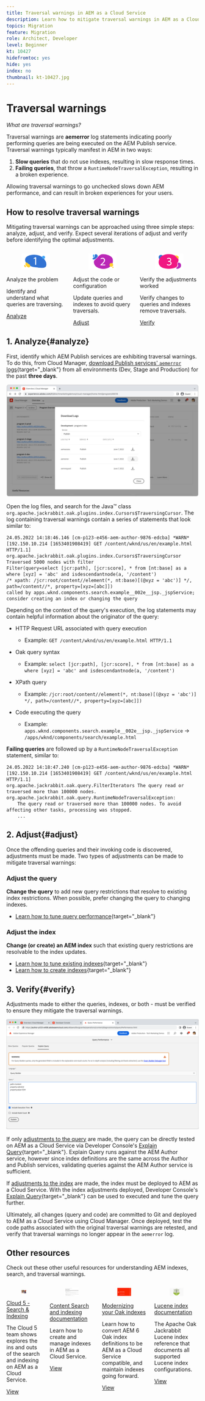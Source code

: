 ```yaml
---
title: Traversal warnings in AEM as a Cloud Service
description: Learn how to mitigate traversal warnings in AEM as a Cloud Service.
topics: Migration
feature: Migration
role: Architect, Developer
level: Beginner
kt: 10427
hidefromtoc: yes
hide: yes
index: no
thumbnail: kt-10427.jpg
---
```


# Traversal warnings

_What are traversal warnings?_

Traversal warnings are __aemerror__ log statements indicating poorly performing queries are being executed on the AEM Publish service. Traversal warnings typically manifest in AEM in two ways:

1. __Slow queries__ that do not use indexes, resulting in slow response times.
1. __Failing queries__, that throw a `RuntimeNodeTraversalException`, resulting in a broken experience.

Allowing traversal warnings to go unchecked slows down AEM performance, and can result in broken experiences for your users.

## How to resolve traversal warnings

Mitigating traversal warnings can be approached using three simple steps: analyze, adjust, and verify. Expect several iterations of adjust and verify before identifying the optimal adjustments.

<div class="columns is-multiline">

<!-- Analyze -->
<div class="column is-half-tablet is-half-desktop is-one-third-widescreen" aria-label="Analyze" tabindex="0">
   <div class="x-card">
       <div class="card-image">
           <figure class="image is-16by9">
               <a href="#analyze" title="Analyze" tabindex="-1">
                   <img class="is-bordered-r-small" src="./assets/traversals/1-analyze.png" alt="Analyze">
               </a>
           </figure>
       </div>
       <div class="card-content is-padded-small">
           <div class="content">
                <p class="headline is-size-5 has-text-weight-bold">Analyze the problem</p>
               <p class="is-size-6">Identify and understand what queries are traversing.</p>
               <a href="#analyze" class="spectrum-Button spectrum-Button--outline spectrum-Button--primary spectrum-Button--sizeM">
                   <span class="spectrum-Button-label has-no-wrap has-text-weight-bold">Analyze</span>
               </a>
           </div>
       </div>
   </div>
</div>

<!-- Adjust -->
<div class="column is-half-tablet is-half-desktop is-one-third-widescreen" aria-label="Adjust" tabindex="0">
   <div class="x-card">
       <div class="card-image">
           <figure class="image is-16by9">
               <a href="#adjust" title="Adjust" tabindex="-1">
                   <img class="is-bordered-r-small" src="./assets/traversals/2-adjust.png" alt="Adjust">
               </a>
           </figure>
       </div>
       <div class="card-content is-padded-small">
           <div class="content">
                <p class="headline is-size-5 has-text-weight-bold">Adjust the code or configuration</p>
               <p class="is-size-6">Update queries and indexes to avoid query traversals.</p>
               <a href="#adjust" class="spectrum-Button spectrum-Button--outline spectrum-Button--primary spectrum-Button--sizeM">
                   <span class="spectrum-Button-label has-no-wrap has-text-weight-bold">Adjust</span>
               </a>
           </div>
       </div>
   </div>
</div>

<!-- Verify -->
<div class="column is-half-tablet is-half-desktop is-one-third-widescreen" aria-label="Verify" tabindex="0">
   <div class="x-card">
       <div class="card-image">
           <figure class="image is-16by9">
               <a href="#verify" title="Verify" tabindex="-1">
                   <img class="is-bordered-r-small" src="./assets/traversals/3-verify.png" alt="Verify">
               </a>
           </figure>
       </div>
       <div class="card-content is-padded-small">
           <div class="content">
                <p class="headline is-size-5 has-text-weight-bold">Verify the adjustments worked</p>                       
               <p class="is-size-6">Verify changes to queries and indexes remove traversals.</p>
               <a href="#verify" class="spectrum-Button spectrum-Button--outline spectrum-Button--primary spectrum-Button--sizeM">
                   <span class="spectrum-Button-label has-no-wrap has-text-weight-bold">Verify</span>
               </a>
           </div>
       </div>
   </div>
</div>

</div>

## 1. Analyze{#analyze}

First, identify which AEM Publish services are exhibiting traversal warnings. To do this, from Cloud Manager, [download Publish services' `aemerror` logs](https://experienceleague.adobe.com/docs/experience-manager-learn/cloud-service/debugging/debugging-aem-as-a-cloud-service/logs.html#cloud-manager){target="_blank"} from all environments (Dev, Stage and Production) for the past __three days__.

![Download AEM as a Cloud Service logs](./assets/traversals/download-logs.jpg)

Open the log files, and search for the Java™ class `org.apache.jackrabbit.oak.plugins.index.Cursors$TraversingCursor`. The log containing traversal warnings contain a series of statements that look similar to:

```log
24.05.2022 14:18:46.146 [cm-p123-e456-aem-author-9876-edcba] *WARN* [192.150.10.214 [1653401908419] GET /content/wknd/us/en/example.html HTTP/1.1] 
org.apache.jackrabbit.oak.plugins.index.Cursors$TraversingCursor Traversed 5000 nodes with filter 
Filter(query=select [jcr:path], [jcr:score], * from [nt:base] as a where [xyz] = 'abc' and isdescendantnode(a, '/content') 
/* xpath: /jcr:root/content//element(*, nt:base)[(@xyz = 'abc')] */, path=/content//*, property=[xyz=[abc]]) 
called by apps.wknd.components.search.example__002e__jsp._jspService; 
consider creating an index or changing the query
```

Depending on the context of the query's execution, the log statements may contain helpful information about the originator of the query:

+ HTTP Request URL associated with query execution
    
  + Example: `GET /content/wknd/us/en/example.html HTTP/1.1`

+ Oak query syntax
    
  +  Example: `select [jcr:path], [jcr:score], * from [nt:base] as a where [xyz] = 'abc' and isdescendantnode(a, '/content')`

+ XPath query
    
  + Example: `/jcr:root/content//element(*, nt:base)[(@xyz = 'abc')] */, path=/content//*, property=[xyz=[abc]])`

+ Code executing the query
    
  + Example:  `apps.wknd.components.search.example__002e__jsp._jspService` &#8594; `/apps/wknd/components/search/example.html`

__Failing queries__ are followed up by a `RuntimeNodeTraversalException` statement, similar to:

```log
24.05.2022 14:18:47.240 [cm-p123-e456-aem-author-9876-edcba] *WARN* [192.150.10.214 [1653401908419] GET /content/wknd/us/en/example.html HTTP/1.1] 
org.apache.jackrabbit.oak.query.FilterIterators The query read or traversed more than 100000 nodes.
org.apache.jackrabbit.oak.query.RuntimeNodeTraversalException: 
    The query read or traversed more than 100000 nodes. To avoid affecting other tasks, processing was stopped.
    ...
```    

## 2. Adjust{#adjust}

Once the offending queries and their invoking code is discovered, adjustments must be made. Two types of adjustments can be made to mitigate traversal warnings:

### Adjust the query

__Change the query__ to add new query restrictions that resolve to existing index restrictions. When possible, prefer changing the query to changing indexes.

+ [Learn how to tune query performance](https://experienceleague.adobe.com/docs/experience-manager-65/developing/bestpractices/troubleshooting-slow-queries.html#query-performance-tuning){target="_blank"}

### Adjust the index

__Change (or create) an AEM index__ such that existing query restrictions are resolvable to the index updates. 

+ [Learn how to tune existing indexes](https://experienceleague.adobe.com/docs/experience-manager-65/developing/bestpractices/troubleshooting-slow-queries.html#query-performance-tuning){target="_blank"}
+ [Learn how to create indexes](https://experienceleague.adobe.com/docs/experience-manager-65/developing/bestpractices/troubleshooting-slow-queries.html#create-a-new-index){target="_blank"}

## 3. Verify{#verify}

Adjustments made to either the queries, indexes, or both - must be verified to ensure they mitigate the traversal warnings.

![Explain query](./assets/traversals/verify.gif)

If only [adjustments to the query](#adjust-the-query) are made, the query can be directly tested on AEM as a Cloud Service via Developer Console's [Explain Query](https://experienceleague.adobe.com/docs/experience-manager-learn/cloud-service/debugging/debugging-aem-as-a-cloud-service/developer-console.html#queries){target="_blank"}. Explain Query runs against the AEM Author service, however since index definitions are the same across the Author and Publish services, validating queries against the AEM Author service is sufficient.

If [adjustments to the index](#adjust-the-index) are made, the index must be deployed to AEM as a Cloud Service. With the index adjustments deployed, Developer Console's [Explain Query](https://experienceleague.adobe.com/docs/experience-manager-learn/cloud-service/debugging/debugging-aem-as-a-cloud-service/developer-console.html#queries){target="_blank"} can be used to executed and tune the query further.

Ultimately, all changes (query and code) are committed to Git and deployed to AEM as a Cloud Service using Cloud Manager. Once deployed, test the code paths associated with the original traversal warnings are retested, and verify that traversal warnings no longer appear in the `aemerror` log.

## Other resources

Check out these other useful resources for understanding AEM indexes, search, and traversal warnings.

<div class="columns is-multiline">

<!-- Cloud 5 - Search &amp; Indexing -->
<div class="column is-half-tablet is-half-desktop is-one-third-widescreen" aria-label="Cloud 5 - Search &amp; Indexing" tabindex="0">
   <div class="card">
       <div class="card-image">
           <figure class="image is-16by9">
               <a href="https://experienceleague.adobe.com/docs/experience-manager-learn/cloud-service/cloud-5/cloud5-aem-search-and-indexing.html" title="Cloud 5 - Search &amp; Indexing" tabindex="-1"><img class="is-bordered-r-small" src="../../../cloud-5/imgs/009-thumb.png" alt="Cloud 5 - Search &amp; Indexing"></a>
           </figure>
       </div>
       <div class="card-content is-padded-small">
           <div class="content">
               <p class="headline is-size-6 has-text-weight-bold"><a href="https://experienceleague.adobe.com/docs/experience-manager-learn/cloud-service/cloud-5/cloud5-aem-search-and-indexing.html" title="Cloud 5 - Search &amp; Indexing">Cloud 5 - Search &amp; Indexing</a></p>
               <p class="is-size-6">The Cloud 5 team shows explores the ins and outs of the search and indexing on AEM as a Cloud Service.</p>
               <a href="https://experienceleague.adobe.com/docs/experience-manager-learn/cloud-service/cloud-5/cloud5-aem-search-and-indexing.html" class="spectrum-Button spectrum-Button--outline spectrum-Button--primary spectrum-Button--sizeM">
                   <span class="spectrum-Button-label has-no-wrap has-text-weight-bold">View</span>
               </a>
           </div>
       </div>
   </div>
</div>

<!-- Content Search and Indexing -->
<div class="column is-half-tablet is-half-desktop is-one-third-widescreen" aria-label="Content Search and Indexing
" tabindex="0">
   <div class="card">
       <div class="card-image">
           <figure class="image is-16by9">
               <a href="https://experienceleague.adobe.com/docs/experience-manager-cloud-service/content/operations/indexing.html" title="Content Search and Indexing" tabindex="-1">
                   <img class="is-bordered-r-small" src="./assets/traversals/resources--docs.png" alt="Content Search and Indexing">
               </a>
           </figure>
       </div>
       <div class="card-content is-padded-small">
           <div class="content">
               <p class="headline is-size-6 has-text-weight-bold"><a href="https://experienceleague.adobe.com/docs/experience-manager-cloud-service/content/operations/indexing.html" title="Content Search and Indexing">Content Search and indexing documentation</a></p>
               <p class="is-size-6">Learn how to create and manage indexes in AEM as a Cloud Service.</p>
               <a href="https://experienceleague.adobe.com/docs/experience-manager-cloud-service/content/operations/indexing.html" class="spectrum-Button spectrum-Button--outline spectrum-Button--primary spectrum-Button--sizeM">
                   <span class="spectrum-Button-label has-no-wrap has-text-weight-bold">View</span>
               </a>
           </div>
       </div>
   </div>
</div>

<!-- Modernizing your Oak indexes -->
<div class="column is-half-tablet is-half-desktop is-one-third-widescreen" aria-label="Modernizing your Oak indexes" tabindex="0">
   <div class="card">
       <div class="card-image">
           <figure class="image is-16by9">
               <a href="https://experienceleague.adobe.com/docs/experience-manager-learn/cloud-service/migration/moving-to-aem-as-a-cloud-service/search-and-indexing.html" title="Modernizing your Oak indexes" tabindex="-1">
                   <img class="is-bordered-r-small" src="./assets/traversals/resources--aem-experts-series.png" alt="Modernizing your Oak indexes">
               </a>
           </figure>
       </div>
       <div class="card-content is-padded-small">
           <div class="content">
               <p class="headline is-size-6 has-text-weight-bold"><a href="https://experienceleague.adobe.com/docs/experience-manager-learn/cloud-service/migration/moving-to-aem-as-a-cloud-service/search-and-indexing.html" title="Modernizing your Oak indexes">Modernizing your Oak indexes</a></p>
               <p class="is-size-6">Learn how to convert AEM 6 Oak index definitions to be AEM as a Cloud Service compatible, and maintain indexes going forward.</p>
               <a href="https://experienceleague.adobe.com/docs/experience-manager-learn/cloud-service/migration/moving-to-aem-as-a-cloud-service/search-and-indexing.html" class="spectrum-Button spectrum-Button--outline spectrum-Button--primary spectrum-Button--sizeM">
                   <span class="spectrum-Button-label has-no-wrap has-text-weight-bold">View</span>
               </a>
           </div>
       </div>
   </div>
</div>

<!-- Index definition documentation -->
<div class="column is-half-tablet is-half-desktop is-one-third-widescreen" aria-label="Index definition documentation" tabindex="0">
   <div class="card">
       <div class="card-image">
           <figure class="image is-16by9">
               <a href="https://jackrabbit.apache.org/oak/docs/query/lucene.html" title="Index definition documentation" tabindex="-1">
                   <img class="is-bordered-r-small" src="./assets/traversals/resources--oak-docs.png" alt="Index definition documentation">
               </a>
           </figure>
       </div>
       <div class="card-content is-padded-small">
           <div class="content">
               <p class="headline is-size-6 has-text-weight-bold"><a href="https://jackrabbit.apache.org/oak/docs/query/lucene.html" title="Index definition documentation">Lucene index documentation</a></p>
               <p class="has-ellipsis is-size-6">The Apache Oak Jackrabbit Lucene index reference that documents all supported Lucene index configurations.</p>
               <a href="https://jackrabbit.apache.org/oak/docs/query/lucene.html" class="spectrum-Button spectrum-Button--outline spectrum-Button--primary spectrum-Button--sizeM">
                   <span class="spectrum-Button-label has-no-wrap has-text-weight-bold">View</span>
               </a>
           </div>
       </div>
   </div>
</div>

</div>


